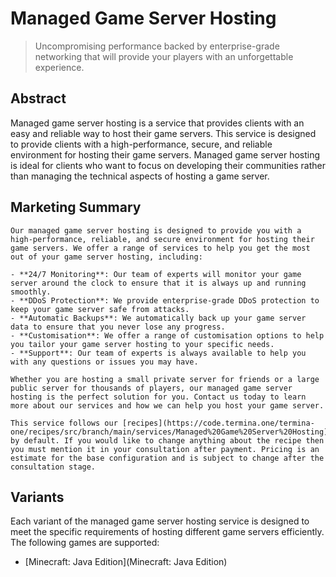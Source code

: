# Managed Game Server Hosting

> Uncompromising performance backed by enterprise-grade networking that will provide your players with an unforgettable experience.

## Abstract

Managed game server hosting is a service that provides clients with an easy and reliable way to host their game servers. This service is designed to provide clients with a high-performance, secure, and reliable environment for hosting their game servers. Managed game server hosting is ideal for clients who want to focus on developing their communities rather than managing the technical aspects of hosting a game server.

## Marketing Summary

```
Our managed game server hosting is designed to provide you with a high-performance, reliable, and secure environment for hosting their game servers. We offer a range of services to help you get the most out of your game server hosting, including:

- **24/7 Monitoring**: Our team of experts will monitor your game server around the clock to ensure that it is always up and running smoothly.
- **DDoS Protection**: We provide enterprise-grade DDoS protection to keep your game server safe from attacks.
- **Automatic Backups**: We automatically back up your game server data to ensure that you never lose any progress.
- **Customisation**: We offer a range of customisation options to help you tailor your game server hosting to your specific needs.
- **Support**: Our team of experts is always available to help you with any questions or issues you may have.

Whether you are hosting a small private server for friends or a large public server for thousands of players, our managed game server hosting is the perfect solution for you. Contact us today to learn more about our services and how we can help you host your game server.

This service follows our [recipes](https://code.termina.one/termina-one/recipes/src/branch/main/services/Managed%20Game%20Server%20Hosting) by default. If you would like to change anything about the recipe then you must mention it in your consultation after payment. Pricing is an estimate for the base configuration and is subject to change after the consultation stage.
```

## Variants

Each variant of the managed game server hosting service is designed to meet the specific requirements of hosting different game servers efficiently. The following games are supported:

- [Minecraft: Java Edition](Minecraft: Java Edition)
